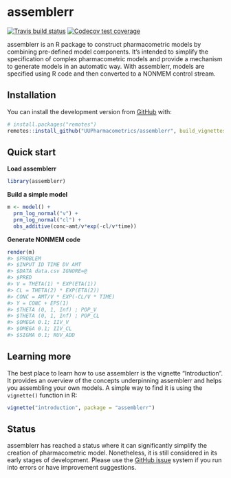 
<!-- README.md is generated from README.Rmd. Please edit that file -->

# assemblerr

<!-- badges: start -->

[![Travis build
status](https://travis-ci.org/UUPharmacometrics/assemblerr.svg?branch=master)](https://travis-ci.org/UUPharmacometrics/assemblerr)
[![Codecov test
coverage](https://codecov.io/gh/UUPharmacometrics/assemblerr/branch/master/graph/badge.svg)](https://codecov.io/gh/UUPharmacometrics/assemblerr?branch=master)
<!-- badges: end -->

assemblerr is an R package to construct pharmacometric models by
combining pre-defined model components. It’s intended to simplify the
specification of complex pharmacometric models and provide a mechanism
to generate models in an automatic way. With assemblerr, models are
specified using R code and then converted to a NONMEM control stream.

## Installation

You can install the development version from
[GitHub](https://github.com/) with:

``` r
# install.packages("remotes")
remotes::install_github("UUPharmacometrics/assemblerr", build_vignettes = TRUE)
```

## Quick start

**Load assemblerr**

``` r
library(assemblerr)
```

**Build a simple model**

``` r
m <- model() +
  prm_log_normal("v") +
  prm_log_normal("cl") +
  obs_additive(conc~amt/v*exp(-cl/v*time)) 
```

**Generate NONMEM code**

``` r
render(m) 
#> $PROBLEM
#> $INPUT ID TIME DV AMT
#> $DATA data.csv IGNORE=@
#> $PRED
#> V = THETA(1) * EXP(ETA(1))
#> CL = THETA(2) * EXP(ETA(2))
#> CONC = AMT/V * EXP(-CL/V * TIME)
#> Y = CONC + EPS(1)
#> $THETA (0, 1, Inf) ; POP_V
#> $THETA (0, 1, Inf) ; POP_CL
#> $OMEGA 0.1; IIV_V
#> $OMEGA 0.1; IIV_CL
#> $SIGMA 0.1; RUV_ADD
```

## Learning more

The best place to learn how to use assemblerr is the vignette
“Introduction”. It provides an overview of the concepts underpinning
assemblerr and helps you assembling your own models. A simple way to
find it is using the `vignette()` function in R:

``` r
vignette("introduction", package = "assemblerr")
```

## Status

assemblerr has reached a status where it can significantly simplify the
creation of pharmacometric model. Nonetheless, it is still considered in
its early stages of development. Please use the [GitHub
issue](https://github.com/UUPharmacometrics/assemblerr/issues) system if
you run into errors or have improvement suggestions.
